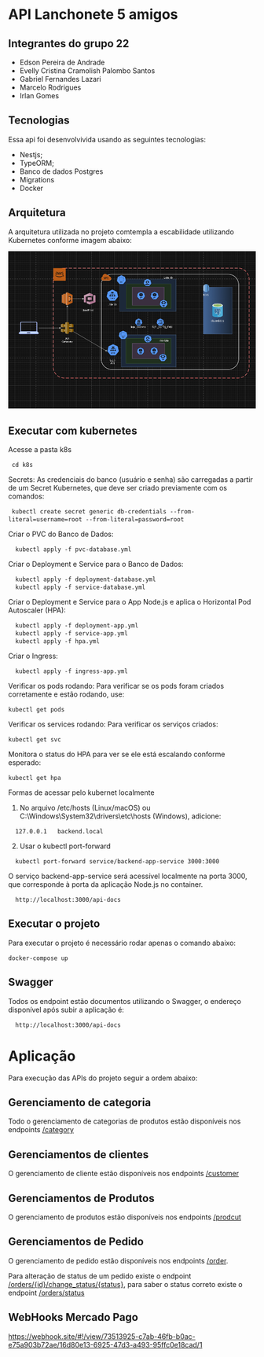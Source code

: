 # API Lanchonete 5 amigos

## Integrantes do grupo 22 
- Edson Pereira de Andrade
- Evelly Cristina Cramolish Palombo Santos 
- Gabriel Fernandes Lazari 
- Marcelo Rodrigues
- Irlan Gomes

## Tecnologias
Essa api foi desenvolvivida usando as seguintes tecnologias:
 - Nestjs;
 - TypeORM;
 - Banco de dados Postgres
 - Migrations
 - Docker

## Arquitetura

A arquitetura utilizada no projeto comtempla a escabilidade utilizando Kubernetes conforme imagem abaixo:

![Arquitetura](/docs/arquitetura.png)


 ## Executar com kubernetes

Acesse a pasta k8s

```ssh
 cd k8s
```

 Secrets: As credenciais do banco (usuário e senha) são carregadas a partir de um Secret Kubernetes, que deve ser criado previamente com os comandos:
```ssh
 kubectl create secret generic db-credentials --from-literal=username=root --from-literal=password=root
```

 Criar o PVC do Banco de Dados:
```ssh
  kubectl apply -f pvc-database.yml
```

Criar o Deployment e Service para o Banco de Dados:
```ssh
  kubectl apply -f deployment-database.yml
  kubectl apply -f service-database.yml
```

Criar o Deployment e Service para o App Node.js e aplica o Horizontal Pod Autoscaler (HPA):
```ssh
  kubectl apply -f deployment-app.yml
  kubectl apply -f service-app.yml
  kubectl apply -f hpa.yml
```

Criar o Ingress:
```ssh
  kubectl apply -f ingress-app.yml
```

Verificar os pods rodando: Para verificar se os pods foram criados corretamente e estão rodando, use:
```ssh
kubectl get pods
```

Verificar os services rodando: Para verificar os serviços criados:
```ssh
kubectl get svc
```

Monitora o status do HPA para ver se ele está escalando conforme esperado:
```ssh
kubectl get hpa
```

Formas de acessar pelo kubernet localmente
1) No arquivo /etc/hosts (Linux/macOS) ou C:\Windows\System32\drivers\etc\hosts (Windows), adicione:
```ssh
  127.0.0.1   backend.local
```

2) Usar o kubectl port-forward
```ssh
  kubectl port-forward service/backend-app-service 3000:3000
```

O serviço backend-app-service será acessível localmente na porta 3000, que corresponde à porta da aplicação Node.js no container.
```ssh
  http://localhost:3000/api-docs
```  
## Executar o projeto
Para executar o projeto é necessário rodar apenas o comando abaixo:

```
docker-compose up
```

## Swagger

Todos os endpoint estão documentos utilizando o Swagger, o endereço disponível após subir a aplicação é:

```
  http://localhost:3000/api-docs
```  

# Aplicação

Para execução das APIs do projeto seguir a ordem abaixo:

## Gerenciamento de categoria
Todo o gerenciamento de categorias de produtos estão disponíveis nos endpoints [/category](http://localhost:3000/api-docs#/Categoria)


## Gerenciamentos de clientes
O gerenciamento de cliente estão disponíveis nos endpoints [/customer](http://localhost:3000/api-docs#/Cliente)

## Gerenciamentos de Produtos
O gerenciamento de produtos estão disponíveis nos endpoints [/prodcut](http://localhost:3000/api-docs#/Produto)

## Gerenciamentos de Pedido
O gerenciamento de pedido estão disponíveis nos endpoints [/order](http://localhost:3000/api-docs#/Pedidos).

Para alteração de status de um pedido existe o endpoint [/orders/{id}/change_status/{status}](http://localhost:3000/api-docs#/Pedidos/OrderController_changeStatus), para saber o status correto existe o endpoint [/orders/status](http://localhost:3000/api-docs#/Pedidos/OrderController_getListStatus)

## WebHooks Mercado Pago
https://webhook.site/#!/view/73513925-c7ab-46fb-b0ac-e75a903b72ae/16d80e13-6925-47d3-a493-95ffc0e18cad/1